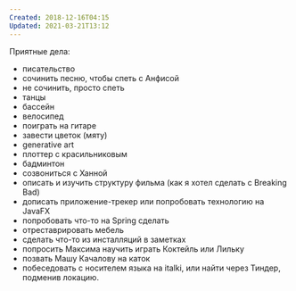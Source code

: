 ```yaml
---
Created: 2018-12-16T04:15
Updated: 2021-03-21T13:12
---
```

Приятные дела:
- писательство
- сочинить песню, чтобы спеть с Анфисой
- не сочинить, просто спеть
- танцы
- бассейн
- велосипед
- поиграть на гитаре
- завести цветок (мяту)
- generative art
- плоттер с красильниковым
- бадминтон
- созвониться с Ханной
- описать и изучить структуру фильма (как я хотел сделать с Breaking Bad)
- дописать приложение-трекер или попробовать технологию на JavaFX
- попробовать что-то на Spring сделать
- отреставрировать мебель
- сделать что-то из инсталляций в заметках
- попросить Максима научить играть Коктейль или Лильку
- позвать Машу Качалову на каток
- побеседовать с носителем языка на italki, или найти через Тиндер, подменив локацию.